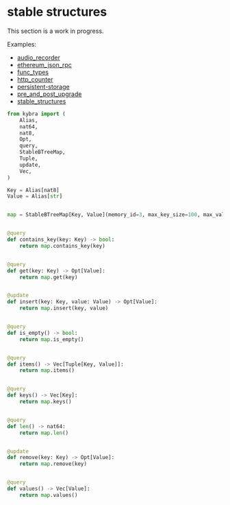 # stable structures

This section is a work in progress.

Examples:

-   [audio_recorder](https://github.com/demergent-labs/kybra/tree/main/examples/audio_recorder)
-   [ethereum_json_rpc](https://github.com/demergent-labs/kybra/tree/main/examples/ethereum_json_rpc)
-   [func_types](https://github.com/demergent-labs/kybra/tree/main/examples/func_types)
-   [http_counter](https://github.com/demergent-labs/kybra/tree/main/examples/motoko_examples/http_counter)
-   [persistent-storage](https://github.com/demergent-labs/kybra/tree/main/examples/motoko_examples/persistent-storage)
-   [pre_and_post_upgrade](https://github.com/demergent-labs/kybra/tree/main/examples/pre_and_post_upgrade)
-   [stable_structures](https://github.com/demergent-labs/kybra/tree/main/examples/stable_structures)

```python
from kybra import (
    Alias,
    nat64,
    nat8,
    Opt,
    query,
    StableBTreeMap,
    Tuple,
    update,
    Vec,
)

Key = Alias[nat8]
Value = Alias[str]


map = StableBTreeMap[Key, Value](memory_id=3, max_key_size=100, max_value_size=1_000)


@query
def contains_key(key: Key) -> bool:
    return map.contains_key(key)


@query
def get(key: Key) -> Opt[Value]:
    return map.get(key)


@update
def insert(key: Key, value: Value) -> Opt[Value]:
    return map.insert(key, value)


@query
def is_empty() -> bool:
    return map.is_empty()


@query
def items() -> Vec[Tuple[Key, Value]]:
    return map.items()


@query
def keys() -> Vec[Key]:
    return map.keys()


@query
def len() -> nat64:
    return map.len()


@update
def remove(key: Key) -> Opt[Value]:
    return map.remove(key)


@query
def values() -> Vec[Value]:
    return map.values()
```
